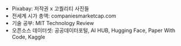 - Pixabay: 저작권 x 고퀄리티 사진들
- 전세계 시가 총액: companiesmarketcap.com
- 기술 공부: MIT Technology Review
- 오픈소스 데이터셋: 공공데이터포털, AI HUB, Hugging Face, Paper With Code, Kaggle